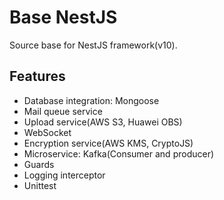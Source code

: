 # Base NestJS
Source base for NestJS framework(v10).

## Features

- Database integration: Mongoose
- Mail queue service
- Upload service(AWS S3, Huawei OBS)
- WebSocket
- Encryption service(AWS KMS, CryptoJS)
- Microservice: Kafka(Consumer and producer)
- Guards
- Logging interceptor
- Unittest